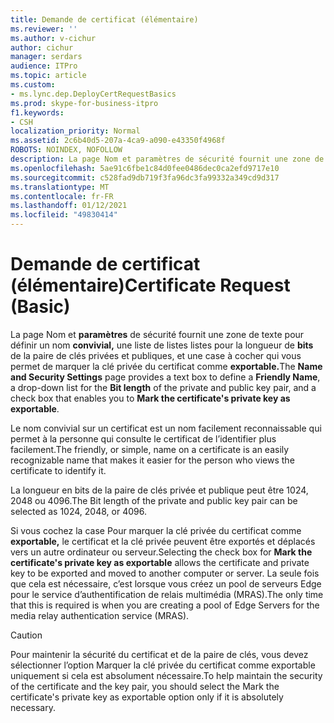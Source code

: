 ```yaml
---
title: Demande de certificat (élémentaire)
ms.reviewer: ''
ms.author: v-cichur
author: cichur
manager: serdars
audience: ITPro
ms.topic: article
ms.custom:
- ms.lync.dep.DeployCertRequestBasics
ms.prod: skype-for-business-itpro
f1.keywords:
- CSH
localization_priority: Normal
ms.assetid: 2c6b40d5-207a-4ca9-a090-e43350f4968f
ROBOTS: NOINDEX, NOFOLLOW
description: La page Nom et paramètres de sécurité fournit une zone de texte qui permet de définir un nom convivial, une liste de listes de texte pour la longueur en bits de la paire de clés privées et publiques, ainsi qu’une case à cocher qui vous permet de marquer la clé privée du certificat comme exportable.
ms.openlocfilehash: 5ae91c6fbe1c84d0fee0486dec0ca2efd9717e10
ms.sourcegitcommit: c528fad9db719f3fa96dc3fa99332a349cd9d317
ms.translationtype: MT
ms.contentlocale: fr-FR
ms.lasthandoff: 01/12/2021
ms.locfileid: "49830414"
---
```

# <a name="certificate-request-basic"></a><span data-ttu-id="4145f-103">Demande de certificat (élémentaire)</span><span class="sxs-lookup"><span data-stu-id="4145f-103">Certificate Request (Basic)</span></span>
 
<span data-ttu-id="4145f-104">La page Nom et **paramètres** de sécurité fournit une zone de texte pour définir un nom **convivial,** une liste de listes listes pour la longueur de **bits** de la paire de clés privées et publiques, et une case à cocher qui vous permet de marquer la clé privée du certificat comme **exportable.**</span><span class="sxs-lookup"><span data-stu-id="4145f-104">The **Name and Security Settings** page provides a text box to define a **Friendly Name**, a drop-down list for the **Bit length** of the private and public key pair, and a check box that enables you to **Mark the certificate's private key as exportable**.</span></span>
  
<span data-ttu-id="4145f-105">Le nom convivial sur un certificat est un nom facilement reconnaissable qui permet à la personne qui consulte le certificat de l’identifier plus facilement.</span><span class="sxs-lookup"><span data-stu-id="4145f-105">The friendly, or simple, name on a certificate is an easily recognizable name that makes it easier for the person who views the certificate to identify it.</span></span>
  
<span data-ttu-id="4145f-106">La longueur en bits de la paire de clés privée et publique peut être 1024, 2048 ou 4096.</span><span class="sxs-lookup"><span data-stu-id="4145f-106">The Bit length of the private and public key pair can be selected as 1024, 2048, or 4096.</span></span>
  
<span data-ttu-id="4145f-107">Si vous cochez la case Pour marquer la clé privée du certificat comme **exportable,** le certificat et la clé privée peuvent être exportés et déplacés vers un autre ordinateur ou serveur.</span><span class="sxs-lookup"><span data-stu-id="4145f-107">Selecting the check box for **Mark the certificate's private key as exportable** allows the certificate and private key to be exported and moved to another computer or server.</span></span> <span data-ttu-id="4145f-108">La seule fois que cela est nécessaire, c’est lorsque vous créez un pool de serveurs Edge pour le service d’authentification de relais multimédia (MRAS).</span><span class="sxs-lookup"><span data-stu-id="4145f-108">The only time that this is required is when you are creating a pool of Edge Servers for the media relay authentication service (MRAS).</span></span>
  
> [!CAUTION]
> <span data-ttu-id="4145f-109">Pour maintenir la sécurité du certificat et de la paire de clés, vous devez sélectionner l’option Marquer la clé privée du certificat comme exportable uniquement si cela est absolument nécessaire.</span><span class="sxs-lookup"><span data-stu-id="4145f-109">To help maintain the security of the certificate and the key pair, you should select the Mark the certificate's private key as exportable option only if it is absolutely necessary.</span></span> 
  

